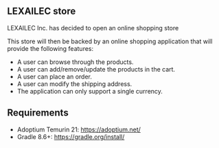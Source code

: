 ## LEXAILEC store

LEXAILEC Inc. has decided to open an online shopping store

This store will then be backed by an online shopping application that will provide the following
features:

- A user can browse through the products.
- A user can add/remove/update the products in the cart.
- A user can place an order.
- A user can modify the shipping address.
- The application can only support a single currency.

## Requirements

- Adoptium Temurin 21: https://adoptium.net/
- Gradle 8.6+: https://gradle.org/install/